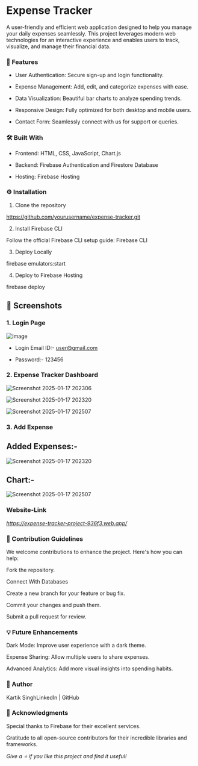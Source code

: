 # Expense Tracker

A user-friendly and efficient web application designed to help you manage your daily expenses seamlessly. This project leverages modern web technologies for an interactive experience and enables users to track, visualize, and manage their financial data.


### 🚀 Features 

- User Authentication: Secure sign-up and login functionality.

- Expense Management: Add, edit, and categorize expenses with ease.

- Data Visualization: Beautiful bar charts to analyze spending trends.

- Responsive Design: Fully optimized for both desktop and mobile users.

- Contact Form: Seamlessly connect with us for support or queries.

### 🛠️ Built With 

- Frontend: HTML, CSS, JavaScript, Chart.js

- Backend: Firebase Authentication and Firestore Database

- Hosting: Firebase Hosting


### ⚙️ Installation 

1. Clone the repository

https://github.com/yourusername/expense-tracker.git

2. Install Firebase CLI

Follow the official Firebase CLI setup guide: Firebase CLI

3. Deploy Locally

firebase emulators:start

4. Deploy to Firebase Hosting

firebase deploy

## 📸 Screenshots

### 1. Login Page

![image](https://github.com/user-attachments/assets/6a083c4a-8e8e-430f-bfdc-91610f7f5c6f)

- Login Email ID:- user@gmail.com

- Password:- 123456

### 2. Expense Tracker Dashboard

![Screenshot 2025-01-17 202306](https://github.com/user-attachments/assets/5d8f6968-6d05-4e07-90bf-5b8d3dc6fb96)


![Screenshot 2025-01-17 202320](https://github.com/user-attachments/assets/ad1b3862-8228-4869-b5d6-e3477c3cda68)


![Screenshot 2025-01-17 202507](https://github.com/user-attachments/assets/f24e15fb-5f73-44a4-9c16-f2b73cacda8c)


### 3. Add Expense

## Added Expenses:-

![Screenshot 2025-01-17 202320](https://github.com/user-attachments/assets/82d94f73-2a3f-4163-8f39-d11f1993acfe)

## Chart:- 

![Screenshot 2025-01-17 202507](https://github.com/user-attachments/assets/27db61e0-1a6c-4c14-bc60-c37ea5251d8d)

### Website-Link

*https://expense-tracker-project-936f3.web.app/*


### 🤝 Contribution Guidelines

We welcome contributions to enhance the project. Here's how you can help:

Fork the repository.

Connect With Databases

Create a new branch for your feature or bug fix.

Commit your changes and push them.

Submit a pull request for review.


### 💡 Future Enhancements

Dark Mode: Improve user experience with a dark theme.

Expense Sharing: Allow multiple users to share expenses.

Advanced Analytics: Add more visual insights into spending habits.


### 📝 Author

Kartik SinghLinkedIn | GitHub

### 🌟 Acknowledgments

Special thanks to Firebase for their excellent services.

Gratitude to all open-source contributors for their incredible libraries and frameworks.

*Give a ⭐ if you like this project and find it useful!*
